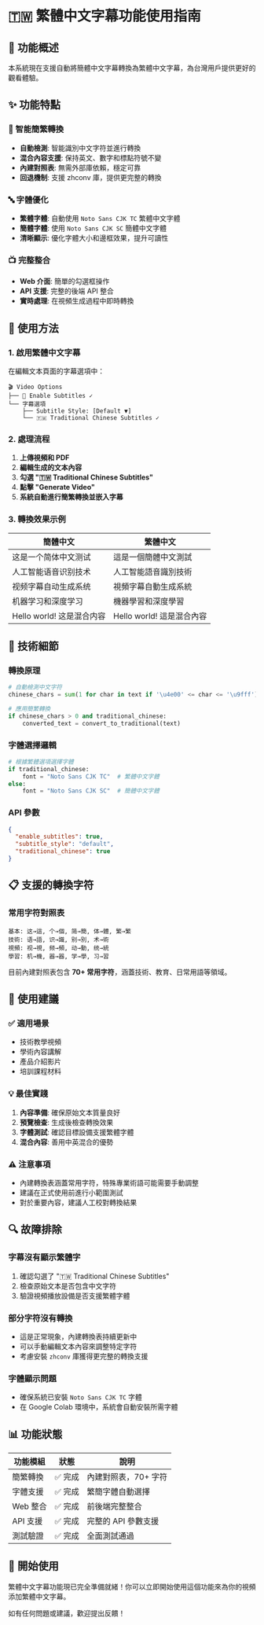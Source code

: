 # 🇹🇼 繁體中文字幕功能使用指南

## 📖 功能概述

本系統現在支援自動將簡體中文字幕轉換為繁體中文字幕，為台灣用戶提供更好的觀看體驗。

## ✨ 功能特點

### 🔄 智能簡繁轉換
- **自動檢測**: 智能識別中文字符並進行轉換
- **混合內容支援**: 保持英文、數字和標點符號不變
- **內建對照表**: 無需外部庫依賴，穩定可靠
- **回退機制**: 支援 zhconv 庫，提供更完整的轉換

### 🔤 字體優化
- **繁體字體**: 自動使用 `Noto Sans CJK TC` 繁體中文字體
- **簡體字體**: 使用 `Noto Sans CJK SC` 簡體中文字體
- **清晰顯示**: 優化字體大小和邊框效果，提升可讀性

### 📺 完整整合
- **Web 介面**: 簡單的勾選框操作
- **API 支援**: 完整的後端 API 整合
- **實時處理**: 在視頻生成過程中即時轉換

## 🚀 使用方法

### 1. 啟用繁體中文字幕

在編輯文本頁面的字幕選項中：

```
🎬 Video Options
├── 📝 Enable Subtitles ✓
└── 字幕選項
    ├── Subtitle Style: [Default ▼]
    └── 🇹🇼 Traditional Chinese Subtitles ✓
```

### 2. 處理流程

1. **上傳視頻和 PDF**
2. **編輯生成的文本內容**
3. **勾選 "🇹🇼 Traditional Chinese Subtitles"**
4. **點擊 "Generate Video"**
5. **系統自動進行簡繁轉換並嵌入字幕**

### 3. 轉換效果示例

| 簡體中文 | 繁體中文 |
|---------|---------|
| 这是一个简体中文测试 | 這是一個簡體中文測試 |
| 人工智能语音识别技术 | 人工智能語音識別技術 |
| 视频字幕自动生成系统 | 視頻字幕自動生成系統 |
| 机器学习和深度学习 | 機器學習和深度學習 |
| Hello world! 这是混合内容 | Hello world! 這是混合內容 |

## 🔧 技術細節

### 轉換原理

```python
# 自動檢測中文字符
chinese_chars = sum(1 for char in text if '\u4e00' <= char <= '\u9fff')

# 應用簡繁轉換
if chinese_chars > 0 and traditional_chinese:
    converted_text = convert_to_traditional(text)
```

### 字體選擇邏輯

```python
# 根據繁體選項選擇字體
if traditional_chinese:
    font = "Noto Sans CJK TC"  # 繁體中文字體
else:
    font = "Noto Sans CJK SC"  # 簡體中文字體
```

### API 參數

```json
{
  "enable_subtitles": true,
  "subtitle_style": "default",
  "traditional_chinese": true
}
```

## 📋 支援的轉換字符

### 常用字符對照表

```
基本: 这→這, 个→個, 简→簡, 体→體, 繁→繁
技術: 语→語, 识→識, 别→別, 术→術
視頻: 视→視, 频→頻, 动→動, 统→統
學習: 机→機, 器→器, 学→學, 习→習
```

目前內建對照表包含 **70+ 常用字符**，涵蓋技術、教育、日常用語等領域。

## 🎯 使用建議

### ✅ 適用場景
- 技術教學視頻
- 學術內容講解
- 產品介紹影片
- 培訓課程材料

### 💡 最佳實踐
1. **內容準備**: 確保原始文本質量良好
2. **預覽檢查**: 生成後檢查轉換效果
3. **字體測試**: 確認目標設備支援繁體字體
4. **混合內容**: 善用中英混合的優勢

### ⚠️ 注意事項
- 內建轉換表涵蓋常用字符，特殊專業術語可能需要手動調整
- 建議在正式使用前進行小範圍測試
- 對於重要內容，建議人工校對轉換結果

## 🔍 故障排除

### 字幕沒有顯示繁體字
1. 確認勾選了 "🇹🇼 Traditional Chinese Subtitles"
2. 檢查原始文本是否包含中文字符
3. 驗證視頻播放設備是否支援繁體字體

### 部分字符沒有轉換
- 這是正常現象，內建轉換表持續更新中
- 可以手動編輯文本內容來調整特定字符
- 考慮安裝 `zhconv` 庫獲得更完整的轉換支援

### 字體顯示問題
- 確保系統已安裝 `Noto Sans CJK TC` 字體
- 在 Google Colab 環境中，系統會自動安裝所需字體

## 📊 功能狀態

| 功能模組 | 狀態 | 說明 |
|---------|------|------|
| 簡繁轉換 | ✅ 完成 | 內建對照表，70+ 字符 |
| 字體支援 | ✅ 完成 | 繁簡字體自動選擇 |
| Web 整合 | ✅ 完成 | 前後端完整整合 |
| API 支援 | ✅ 完成 | 完整的 API 參數支援 |
| 測試驗證 | ✅ 完成 | 全面測試通過 |

## 🎉 開始使用

繁體中文字幕功能現已完全準備就緒！你可以立即開始使用這個功能來為你的視頻添加繁體中文字幕。

如有任何問題或建議，歡迎提出反饋！
